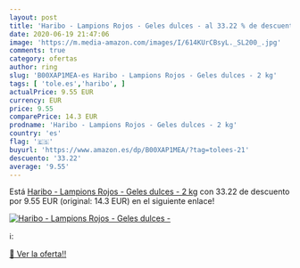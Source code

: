 ```yaml
---
layout: post
title: 'Haribo - Lampions Rojos - Geles dulces - al 33.22 % de descuento'
date: 2020-06-19 21:47:06
image: 'https://m.media-amazon.com/images/I/614KUrCBsyL._SL200_.jpg'
comments: true
category: ofertas
author: ring
slug: 'B00XAP1MEA-es Haribo - Lampions Rojos - Geles dulces - 2 kg'
tags: [ 'tole.es','haribo', ]
actualPrice: 9.55 EUR
currency: EUR
price: 9.55
comparePrice: 14.3 EUR
prodname: 'Haribo - Lampions Rojos - Geles dulces - 2 kg'
country: 'es'
flag: '🇪🇸'
buyurl: 'https://www.amazon.es/dp/B00XAP1MEA/?tag=tolees-21'
descuento: '33.22'
average: '9.55'
---
```


Está [Haribo - Lampions Rojos - Geles dulces - 2 kg](https://www.amazon.es/dp/B00XAP1MEA/?tag=tolees-21) con 33.22 de descuento por 9.55 EUR (original: 14.3 EUR) en el siguiente enlace!

[![Haribo - Lampions Rojos - Geles dulces -](https://m.media-amazon.com/images/I/614KUrCBsyL._SL200_.jpg)](https://www.amazon.es/dp/B00XAP1MEA/?tag=tolees-21)

ℹ️:


[🛒 Ver la oferta!!](https://www.amazon.es/dp/B00XAP1MEA/?tag=tolees-21)
